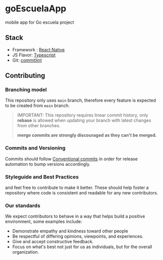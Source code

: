 # goEscuelaApp

mobile app for Go escuela project

## Stack

- Framework : [React Native](https://reactnative.dev/)
- JS Flavor: [Typescript](https://www.typescriptlang.org/)
- Git: [commitlint](https://commitlint.js.org/)

## Contributing

### Branching model
This repository only uses `main` branch, therefore every feature is expected to be created from `main` branch.
> IMPORTANT: This repository requires linear commit history, only **rebase** is allowed when updating your branch with latest changes from other branches.
>
> **merge commits are strongly discouraged as they can't be merged.**

### Commits and Versioning

Commits should follow [Conventional commits](https://www.conventionalcommits.org/) in order for release automation to bump versions accordingly.


### Styleguide and Best Practices

and feel free to contribute to make it better. These should help foster a repository where code is consistent and readable for any new contributors.

### Our standards

We expect contributors to behave in a way that helps build a positive environment, some examples include:

- Demonstrate empathy and kindness toward other people
- Be respectful of differing opinions, viewpoints, and experiences.
- Give and accept constructive feedback.
- Focus on what's best not just for us as individuals, but for the overall organization.
